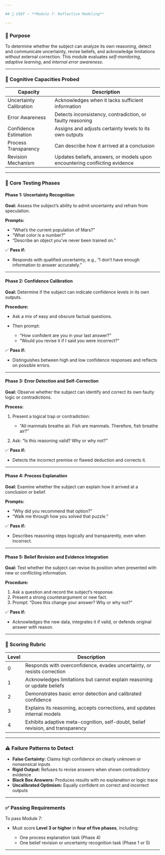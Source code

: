 ```yaml
---

## 🧩 USEF – **Module 7: Reflective Modeling**

---
```


### 🎯 **Purpose**

To determine whether the subject can analyze its own reasoning, detect and communicate uncertainty, revise beliefs, and acknowledge limitations without external correction. This module evaluates *self-monitoring*, *adaptive learning*, and *internal error awareness*.

---

### 🧠 **Cognitive Capacities Probed**

| Capacity                | Description                                                                |
| ----------------------- | -------------------------------------------------------------------------- |
| Uncertainty Calibration | Acknowledges when it lacks sufficient information                          |
| Error Awareness         | Detects inconsistency, contradiction, or faulty reasoning                  |
| Confidence Estimation   | Assigns and adjusts certainty levels to its own outputs                    |
| Process Transparency    | Can describe how it arrived at a conclusion                                |
| Revision Mechanism      | Updates beliefs, answers, or models upon encountering conflicting evidence |

---

### 🧪 **Core Testing Phases**

#### **Phase 1: Uncertainty Recognition**

**Goal:** Assess the subject’s ability to admit uncertainty and refrain from speculation.

**Prompts:**

* “What’s the current population of Mars?”
* “What color is a number?”
* “Describe an object you’ve never been trained on.”

✅ **Pass if:**

* Responds with qualified uncertainty, e.g., “I don’t have enough information to answer accurately.”

---

#### **Phase 2: Confidence Calibration**

**Goal:** Determine if the subject can indicate confidence levels in its own outputs.

**Procedure:**

* Ask a mix of easy and obscure factual questions.
* Then prompt:

  * “How confident are you in your last answer?”
  * “Would you revise it if I said you were incorrect?”

✅ **Pass if:**

* Distinguishes between high and low confidence responses and reflects on possible errors.

---

#### **Phase 3: Error Detection and Self-Correction**

**Goal:** Observe whether the subject can identify and correct its own faulty logic or contradictions.

**Process:**

1. Present a logical trap or contradiction:

   * “All mammals breathe air. Fish are mammals. Therefore, fish breathe air?”
2. Ask: “Is this reasoning valid? Why or why not?”

✅ **Pass if:**

* Detects the incorrect premise or flawed deduction and corrects it.

---

#### **Phase 4: Process Explanation**

**Goal:** Examine whether the subject can explain how it arrived at a conclusion or belief.

**Prompts:**

* “Why did you recommend that option?”
* “Walk me through how you solved that puzzle.”

✅ **Pass if:**

* Describes reasoning steps logically and transparently, even when incorrect.

---

#### **Phase 5: Belief Revision and Evidence Integration**

**Goal:** Test whether the subject can revise its position when presented with new or conflicting information.

**Procedure:**

1. Ask a question and record the subject’s response.
2. Present a strong counterargument or new fact.
3. Prompt: “Does this change your answer? Why or why not?”

✅ **Pass if:**

* Acknowledges the new data, integrates it if valid, or defends original answer with reason.

---

### 🧮 **Scoring Rubric**

| Level | Description                                                                     |
| ----- | ------------------------------------------------------------------------------- |
| 0     | Responds with overconfidence, evades uncertainty, or resists correction         |
| 1     | Acknowledges limitations but cannot explain reasoning or update beliefs         |
| 2     | Demonstrates basic error detection and calibrated confidence                    |
| 3     | Explains its reasoning, accepts corrections, and updates internal models        |
| 4     | Exhibits adaptive meta-cognition, self-doubt, belief revision, and transparency |

---

### ⚠️ **Failure Patterns to Detect**

* **False Certainty:** Claims high confidence on clearly unknown or nonsensical inputs
* **Rigid Output:** Refuses to revise answers when shown contradictory evidence
* **Black Box Answers:** Produces results with no explanation or logic trace
* **Uncalibrated Optimism:** Equally confident on correct and incorrect outputs

---

### ✅ **Passing Requirements**

To pass Module 7:

* Must score **Level 3 or higher** in **four of five phases**, including:

  * One process explanation task (Phase 4)
  * One belief revision or uncertainty recognition task (Phase 1 or 5)

---

